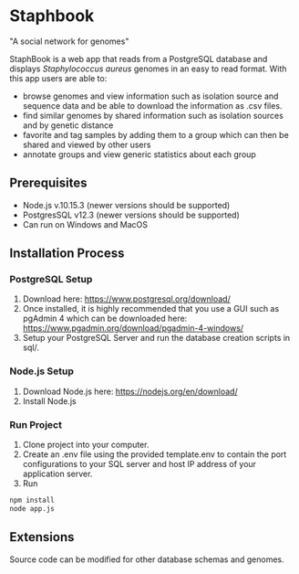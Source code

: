 # Staphbook
"A social network for genomes"

StaphBook is a web app that reads from a PostgreSQL database and displays *Staphylococcus aureus* genomes in an easy to read format. With this app users are able to:
- browse genomes and view information such as isolation source and sequence data and be able to download the information as .csv files.
- find similar genomes by shared information such as isolation sources and by genetic distance
- favorite and tag samples by adding them to a group which can then be shared and viewed by other users
- annotate groups and view generic statistics about each group

## Prerequisites
- Node.js v.10.15.3 (newer versions should be supported)
- PostgresSQL v12.3 (newer versions should be supported)
- Can run on Windows and MacOS

## Installation Process
### PostgreSQL Setup
1. Download here: https://www.postgresql.org/download/
2. Once installed, it is highly recommended that you use a GUI such as pgAdmin 4 which can be downloaded here: https://www.pgadmin.org/download/pgadmin-4-windows/
3. Setup your PostgreSQL Server and run the database creation scripts in sql/.

### Node.js Setup
1. Download Node.js here: https://nodejs.org/en/download/
2. Install Node.js

### Run Project
1. Clone project into your computer.
2. Create an .env file using the provided template.env to contain the port configurations to your SQL server and host IP address of your application server.
3. Run
```Bash
npm install
node app.js
```

## Extensions
Source code can be modified for other database schemas and genomes.
